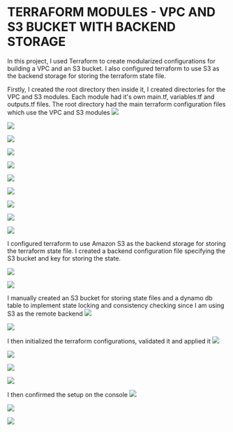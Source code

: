 # TERRAFORM MODULES - VPC AND S3 BUCKET WITH BACKEND STORAGE

In this project, I used Terraform to create modularized configurations for building a VPC and an S3 bucket. I also configured terraform to use S3 as the backend storage for storing the terraform state file.

Firstly, I created the root directory then inside it, I created directories for the VPC and S3 modules. Each module had it's own main.tf, variables.tf and outputs.tf files. The root directory had the main terraform configuration files which use the VPC and S3 modules
![](./1.png)

![](./2.png)

![](./3.png)

![](./4.png)

![](./5.png)

![](./6.png)

![](./7.png)

![](./8.png)

![](./9.png)

![](./10.png)

I configured terraform to use Amazon S3 as the backend storage for storing the terraform state file. I created a backend configuration file specifying the S3 bucket and key for storing the state.

![](./11.png)

![](./12.png)


I manually created an S3 bucket for storing state files and a dynamo db table to implement state locking and consistency checking since I am using S3 as the remote backend
![](./14a.png)

![](./14b.png)

I then initialized the terraform configurations, validated it and applied it
![](./13.png)

![](./14.png)

![](./15.png)

![](./16.png)

I then confirmed the setup on the console
![](./13b.png)


![](./17.png)

![](./18.png)